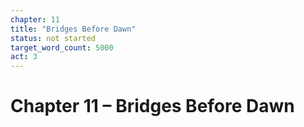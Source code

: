 ```yaml
---
chapter: 11
title: "Bridges Before Dawn"
status: not started
target_word_count: 5000
act: 3
---
```


# Chapter 11 – Bridges Before Dawn

